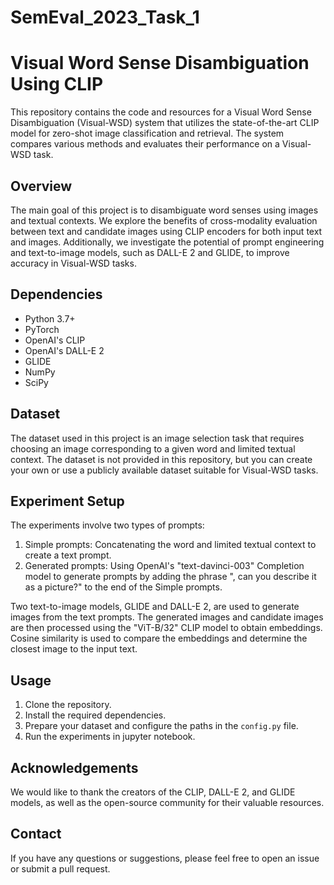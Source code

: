 # SemEval_2023_Task_1
# Visual Word Sense Disambiguation Using CLIP

This repository contains the code and resources for a Visual Word Sense Disambiguation (Visual-WSD) system that utilizes the state-of-the-art CLIP model for zero-shot image classification and retrieval. The system compares various methods and evaluates their performance on a Visual-WSD task.

## Overview

The main goal of this project is to disambiguate word senses using images and textual contexts. We explore the benefits of cross-modality evaluation between text and candidate images using CLIP encoders for both input text and images. Additionally, we investigate the potential of prompt engineering and text-to-image models, such as DALL-E 2 and GLIDE, to improve accuracy in Visual-WSD tasks.

## Dependencies

- Python 3.7+
- PyTorch
- OpenAI's CLIP
- OpenAI's DALL-E 2
- GLIDE
- NumPy
- SciPy

## Dataset

The dataset used in this project is an image selection task that requires choosing an image corresponding to a given word and limited textual context. The dataset is not provided in this repository, but you can create your own or use a publicly available dataset suitable for Visual-WSD tasks.

## Experiment Setup

The experiments involve two types of prompts:

1. Simple prompts: Concatenating the word and limited textual context to create a text prompt.
2. Generated prompts: Using OpenAI's "text-davinci-003" Completion model to generate prompts by adding the phrase ", can you describe it as a picture?" to the end of the Simple prompts.

Two text-to-image models, GLIDE and DALL-E 2, are used to generate images from the text prompts. The generated images and candidate images are then processed using the "ViT-B/32" CLIP model to obtain embeddings. Cosine similarity is used to compare the embeddings and determine the closest image to the input text.

## Usage

1. Clone the repository.
2. Install the required dependencies.
3. Prepare your dataset and configure the paths in the `config.py` file.
4. Run the experiments in jupyter notebook.

## Acknowledgements

We would like to thank the creators of the CLIP, DALL-E 2, and GLIDE models, as well as the open-source community for their valuable resources.

## Contact

If you have any questions or suggestions, please feel free to open an issue or submit a pull request.

